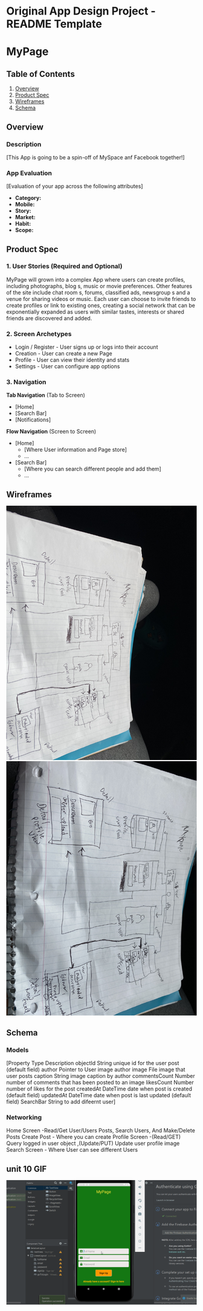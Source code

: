 Original App Design Project - README Template
===

# MyPage

## Table of Contents
1. [Overview](#Overview)
1. [Product Spec](#Product-Spec)
1. [Wireframes](#Wireframes)
2. [Schema](#Schema)

## Overview
### Description
[This App is going to be a spin-off of MySpace anf Facebook together!]

### App Evaluation
[Evaluation of your app across the following attributes]
- **Category:**
- **Mobile:**
- **Story:**
- **Market:**
- **Habit:**
- **Scope:**

## Product Spec

### 1. User Stories (Required and Optional)

MyPage will grown into a complex App where users can create profiles, including photographs, blog s, music or movie preferences. Other features of the site include chat room s, forums, classified ads, newsgroup s and a venue for sharing videos or music.
Each user can choose to invite friends to create profiles or link to existing ones, creating a social network that can be exponentially expanded as users with similar tastes, interests or shared friends are discovered and added.

### 2. Screen Archetypes

* Login / Register - User signs up or logs into their account
* Creation - User can create a new Page
* Profile - User can view their identity and stats
* Settings - User can configure app options

### 3. Navigation

**Tab Navigation** (Tab to Screen)

* [Home]
* [Search Bar]
* [Notifications]

**Flow Navigation** (Screen to Screen)

* [Home]
   * [Where User information and Page store]
   * ...
* [Search Bar]
   * [Where you can search different people and add them]
   * ...

## Wireframes
<img src="IMG-3918.jpg" width=600>
<img src="IMG-3919.jpg" width=600>

## Schema 
### Models
[Property	Type	Description
objectId	String	unique id for the user post (default field)
author	Pointer to User	image author
image	File	image that user posts
caption	String	image caption by author
commentsCount	Number	number of comments that has been posted to an image
likesCount	Number	number of likes for the post
createdAt	DateTime	date when post is created (default field)
updatedAt	DateTime	date when post is last updated (default field)
SearchBar String to add difeernt user]
### Networking
Home Screen -Read/Get User/Users Posts, Search Users, And Make/Delete Posts
Create Post - Where you can create
Profile Screen -(Read/GET) Query logged in user object ,(Update/PUT) Update user profile image
Search Screen - Where User can see different Users 

## unit 10 GIF
<img src="Mypage.gif" width=600>
